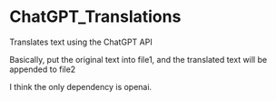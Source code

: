 # ChatGPT_Translations
Translates text using the ChatGPT API

Basically, put the original text into file1, and the translated text will be appended to file2

I think the only dependency is openai.
